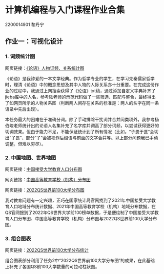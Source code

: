 # 计算机编程与入门课程作业合集

2200014901 黎丹宁

## 作业一：可视化设计
### 1. 词频统计图
网页链接：[《论语》人物词频、关系统计图](https://ellaMogu.github.io/论语人物关系图.html)

《论语》是我钟爱的一本文学经典。作为哲学专业的学生，在学习先秦儒家哲学时，理清《论语》中的概念思想及其中人物的人际关系亦十分重要。在完成这份作业的过程中，我通过上网搜索获得了《论语》txt稿，通过添加自定义字典补齐了jieba库中的人名，参考陆老师的示范代码做了一些筛选、匹配与整合，最终得出了如网页所示的人物关系图（判断两人间存在关系的标准是：两人的名字在同一条语录中先后出现）。

本任务最大的困难在于准确分词。除了手动排除干扰词并合并同类项外，我参考杨伯峻老师统计出的论语人名集补充了名字库并调高了部分词频，以尝试获得更好的切词效果。但由于能力不足，不能保证统计到了所有情况（比如，“子畏于匡”会切出“子畏”、部分“子”会被视作后缀语与前面的文字合并等。以上部分问题我已手动调整，但难以穷尽）。

### 2. 中国地图、世界地图
网页链接：[中国接受大学教育人口分布图](https://ellaMogu.github.io/中国接受大学教育人口分布_map.html)

网页链接：[中国高等教育学校（机构）分布图](https://ellaMogu.github.io/中国高等教育学校（机构）分布_map.html)

网页链接：[2022QS世界前100大学分布图](https://ellaMogu.github.io/2022QS前100大学分布图.html)

我对教育问题有一定兴趣，正巧在国家统计局官网找到了2021年中国接受大学教育人口地域分布统计数据、2021年中国高等教育学校（机构）地域分布数据，在QS官网搜到了2022年QS世界大学前100榜单数据，于是便绘制了中国接受大学教育人口分布图、中国高等教育学校（机构）分布图与2022QS世界前100大学分布图。

### 3. 组合图表
网页链接：[2022QS世界前100大学分布统计](https://ellaMogu.github.io/组合图表.html)

组合图表部分利用了任务2中“2022QS世界前100大学分布图”的成果，在此基础上补充了各国QS前100大学数量的可拉动柱状图。
